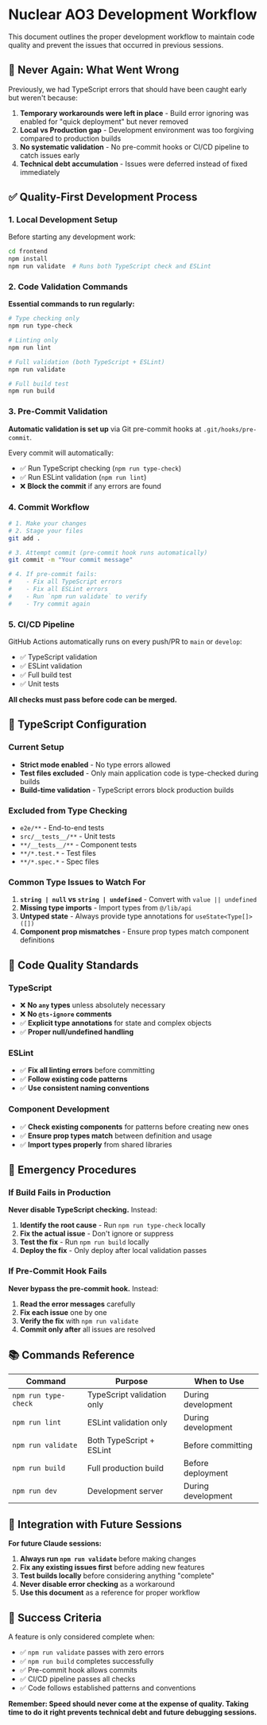 # Nuclear AO3 Development Workflow

This document outlines the proper development workflow to maintain code quality and prevent the issues that occurred in previous sessions.

## 🚫 Never Again: What Went Wrong

Previously, we had TypeScript errors that should have been caught early but weren't because:

1. **Temporary workarounds were left in place** - Build error ignoring was enabled for "quick deployment" but never removed
2. **Local vs Production gap** - Development environment was too forgiving compared to production builds  
3. **No systematic validation** - No pre-commit hooks or CI/CD pipeline to catch issues early
4. **Technical debt accumulation** - Issues were deferred instead of fixed immediately

## ✅ Quality-First Development Process

### 1. Local Development Setup

Before starting any development work:

```bash
cd frontend
npm install
npm run validate  # Runs both TypeScript check and ESLint
```

### 2. Code Validation Commands

**Essential commands to run regularly:**

```bash
# Type checking only
npm run type-check

# Linting only  
npm run lint

# Full validation (both TypeScript + ESLint)
npm run validate

# Full build test
npm run build
```

### 3. Pre-Commit Validation

**Automatic validation is set up** via Git pre-commit hooks at `.git/hooks/pre-commit`.

Every commit will automatically:
- ✅ Run TypeScript checking (`npm run type-check`)
- ✅ Run ESLint validation (`npm run lint`)
- ❌ **Block the commit** if any errors are found

### 4. Commit Workflow

```bash
# 1. Make your changes
# 2. Stage your files
git add .

# 3. Attempt commit (pre-commit hook runs automatically)
git commit -m "Your commit message"

# 4. If pre-commit fails:
#    - Fix all TypeScript errors
#    - Fix all ESLint errors  
#    - Run `npm run validate` to verify
#    - Try commit again
```

### 5. CI/CD Pipeline

GitHub Actions automatically runs on every push/PR to `main` or `develop`:

- ✅ TypeScript validation
- ✅ ESLint validation  
- ✅ Full build test
- ✅ Unit tests

**All checks must pass before code can be merged.**

## 🔧 TypeScript Configuration

### Current Setup

- **Strict mode enabled** - No type errors allowed
- **Test files excluded** - Only main application code is type-checked during builds
- **Build-time validation** - TypeScript errors block production builds

### Excluded from Type Checking

- `e2e/**` - End-to-end tests
- `src/__tests__/**` - Unit tests  
- `**/__tests__/**` - Component tests
- `**/*.test.*` - Test files
- `**/*.spec.*` - Spec files

### Common Type Issues to Watch For

1. **`string | null` vs `string | undefined`** - Convert with `value || undefined`
2. **Missing type imports** - Import types from `@/lib/api`
3. **Untyped state** - Always provide type annotations for `useState<Type[]>([])`
4. **Component prop mismatches** - Ensure prop types match component definitions

## 🎯 Code Quality Standards

### TypeScript
- ❌ **No `any` types** unless absolutely necessary
- ❌ **No `@ts-ignore` comments** 
- ✅ **Explicit type annotations** for state and complex objects
- ✅ **Proper null/undefined handling**

### ESLint
- ✅ **Fix all linting errors** before committing
- ✅ **Follow existing code patterns**
- ✅ **Use consistent naming conventions**

### Component Development
- ✅ **Check existing components** for patterns before creating new ones
- ✅ **Ensure prop types match** between definition and usage
- ✅ **Import types properly** from shared libraries

## 🚨 Emergency Procedures

### If Build Fails in Production

**Never disable TypeScript checking.** Instead:

1. **Identify the root cause** - Run `npm run type-check` locally
2. **Fix the actual issue** - Don't ignore or suppress
3. **Test the fix** - Run `npm run build` locally
4. **Deploy the fix** - Only deploy after local validation passes

### If Pre-Commit Hook Fails

**Never bypass the pre-commit hook.** Instead:

1. **Read the error messages** carefully
2. **Fix each issue** one by one
3. **Verify the fix** with `npm run validate`
4. **Commit only after** all issues are resolved

## 📚 Commands Reference

| Command | Purpose | When to Use |
|---------|---------|-------------|
| `npm run type-check` | TypeScript validation only | During development |
| `npm run lint` | ESLint validation only | During development |
| `npm run validate` | Both TypeScript + ESLint | Before committing |
| `npm run build` | Full production build | Before deployment |
| `npm run dev` | Development server | During development |

## 🔄 Integration with Future Sessions

**For future Claude sessions:**

1. **Always run `npm run validate`** before making changes
2. **Fix any existing issues first** before adding new features  
3. **Test builds locally** before considering anything "complete"
4. **Never disable error checking** as a workaround
5. **Use this document** as a reference for proper workflow

## 🎉 Success Criteria

A feature is only considered complete when:

- ✅ `npm run validate` passes with zero errors
- ✅ `npm run build` completes successfully  
- ✅ Pre-commit hook allows commits
- ✅ CI/CD pipeline passes all checks
- ✅ Code follows established patterns and conventions

**Remember: Speed should never come at the expense of quality. Taking time to do it right prevents technical debt and future debugging sessions.**
